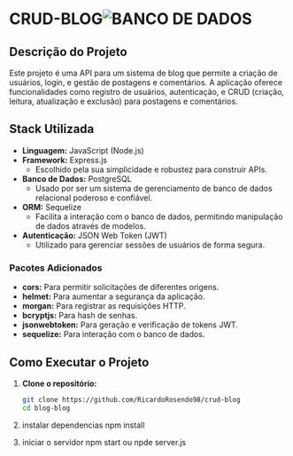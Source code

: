 # CRUD-BLOG![BANCO DE DADOS](https://github.com/user-attachments/assets/cbf4f7b8-27ea-41f6-9960-63d4f29db29d)


## Descrição do Projeto

Este projeto é uma API para um sistema de blog que permite a criação de usuários, login, e gestão de postagens e comentários. A aplicação oferece funcionalidades como registro de usuários, autenticação, e CRUD (criação, leitura, atualização e exclusão) para postagens e comentários.

## Stack Utilizada

- **Linguagem:** JavaScript (Node.js)
- **Framework:** Express.js
  - Escolhido pela sua simplicidade e robustez para construir APIs.
- **Banco de Dados:** PostgreSQL
  - Usado por ser um sistema de gerenciamento de banco de dados relacional poderoso e confiável.
- **ORM:** Sequelize
  - Facilita a interação com o banco de dados, permitindo manipulação de dados através de modelos.
- **Autenticação:** JSON Web Token (JWT)
  - Utilizado para gerenciar sessões de usuários de forma segura.

### Pacotes Adicionados

- **cors:** Para permitir solicitações de diferentes origens.
- **helmet:** Para aumentar a segurança da aplicação.
- **morgan:** Para registrar as requisições HTTP.
- **bcryptjs:** Para hash de senhas.
- **jsonwebtoken:** Para geração e verificação de tokens JWT.
- **sequelize:** Para interação com o banco de dados.



## Como Executar o Projeto

1. **Clone o repositório:**
   ```bash
   git clone https://github.com/RicardoRosendo98/crud-blog
   cd blog-blog


2. instalar dependencias 
npm install


3. iniciar o servidor
npm start ou npde server.js

